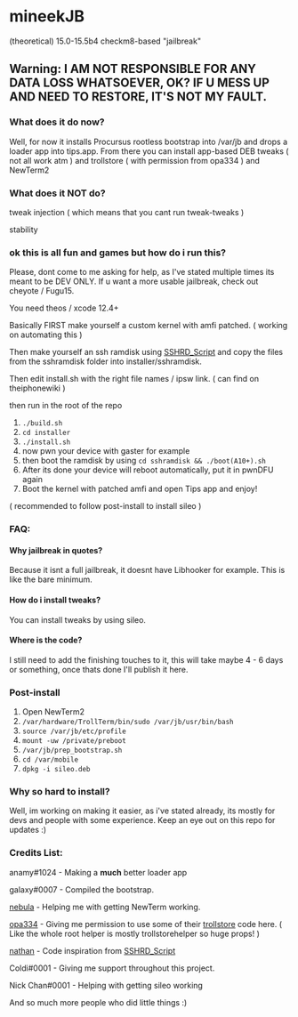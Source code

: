# mineekJB
(theoretical) 15.0-15.5b4 checkm8-based "jailbreak"

## Warning: I AM NOT RESPONSIBLE FOR ANY DATA LOSS WHATSOEVER, OK? IF U MESS UP AND NEED TO RESTORE, IT'S NOT MY FAULT.

### What does it do now?
Well, for now it installs Procursus rootless bootstrap into /var/jb and drops a loader app into tips.app. From there you can install app-based DEB tweaks ( not all work atm ) and trollstore ( with permission from opa334 ) and NewTerm2

### What does it NOT do?
tweak injection ( which means that you cant run tweak-tweaks )

stability

### ok this is all fun and games but how do i run this?
Please, dont come to me asking for help, as I've stated multiple times its meant to be DEV ONLY. If u want a more usable jailbreak, check out cheyote / Fugu15.

You need theos / xcode 12.4+

Basically FIRST make yourself a custom kernel with amfi patched. ( working on automating this )

Then make yourself an ssh ramdisk using [SSHRD_Script](https://github.com/verygenericname/SSHRD_Script) and copy the files from the sshramdisk folder into installer/sshramdisk.

Then edit install.sh with the right file names / ipsw link. ( can find on theiphonewiki )

then run in the root of the repo
1. ```./build.sh```
2. ```cd installer```
3. ```./install.sh```
4. now pwn your device with gaster for example
5. then boot the ramdisk by using ```cd sshramdisk && ./boot(A10+).sh```
6. After its done your device will reboot automatically, put it in pwnDFU again
7. Boot the kernel with patched amfi and open Tips app and enjoy!

( recommended to follow post-install to install sileo )

### FAQ:
#### Why jailbreak in quotes?
Because it isnt a full jailbreak, it doesnt have Libhooker for example. This is like the bare minimum.

#### How do i install tweaks?
You can install tweaks by using sileo.

#### Where is the code?
I still need to add the finishing touches to it, this will take maybe 4 - 6 days or something, once thats done I'll publish it here.

### Post-install
1. Open NewTerm2
2. ```/var/hardware/TrollTerm/bin/sudo /var/jb/usr/bin/bash```
3. ```source /var/jb/etc/profile```
4. ```mount -uw /private/preboot```
5. ```/var/jb/prep_bootstrap.sh```
6. ```cd /var/mobile```
7. ```dpkg -i sileo.deb```


### Why so hard to install?
Well, im working on making it easier, as i've stated already, its mostly for devs and people with some experience. Keep an eye out on this repo for updates :)

### Credits List:

anamy#1024 - Making a **much** better loader app

galaxy#0007 - Compiled the bootstrap.

[nebula](https://github.com/itsnebulalol/) - Helping me with getting NewTerm working.

[opa334](https://github.com/opa334/) - Giving me permission to use some of their [trollstore](https://github.com/opa334/TrollStore) code here. ( Like the whole root helper is mostly trollstorehelper so huge props! )

[nathan](https://github.com/verygenericname) - Code inspiration from [SSHRD_Script](https://github.com/verygenericname/SSHRD_Script)

Coldi#0001 - Giving me support throughout this project.

Nick Chan#0001 - Helping with getting sileo working

And so much more people who did little things :)
